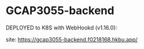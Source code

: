 # GCAP3055-backend

DEPLOYED to K8S with WebHookd (v1.16.0):

site: https://gcap3055-backend.f0218168.hkbu.app/